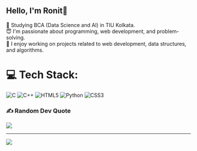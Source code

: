 ## Hello, I'm Ronit👋

🧠 Studying BCA (Data Science and AI) in TIU Kolkata. <br/>
😇 I'm passionate about programming, web development, and problem-solving. <br/>
🤖 I enjoy working on projects related to web development, data structures, and algorithms. <br/>

# 💻 Tech Stack:
![C](https://img.shields.io/badge/c-%2300599C.svg?style=for-the-badge&logo=c&logoColor=white) ![C++](https://img.shields.io/badge/c++-%2300599C.svg?style=for-the-badge&logo=c%2B%2B&logoColor=white) ![HTML5](https://img.shields.io/badge/html5-%23E34F26.svg?style=for-the-badge&logo=html5&logoColor=white) ![Python](https://img.shields.io/badge/python-3670A0?style=for-the-badge&logo=python&logoColor=ffdd54) ![CSS3](https://img.shields.io/badge/css3-%231572B6.svg?style=for-the-badge&logo=css3&logoColor=white)

### ✍️ Random Dev Quote
![](https://quotes-github-readme.vercel.app/api?type=horizontal&theme=radical)

---
[![](https://visitcount.itsvg.in/api?id=beingRonit&icon=0&color=0)](https://visitcount.itsvg.in)

<!-- Proudly created with GPRM ( https://gprm.itsvg.in ) -->
